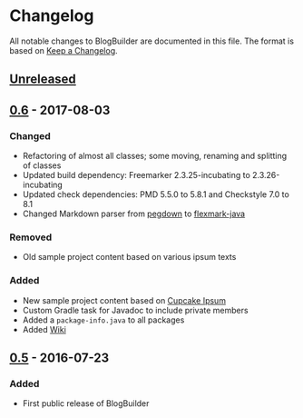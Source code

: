 # Changelog
All notable changes to BlogBuilder are documented in this file. The format is based on [Keep a Changelog](http://keepachangelog.com/).


## [Unreleased]


## [0.6] - 2017-08-03
### Changed
- Refactoring of almost all classes; some moving, renaming and splitting of classes
- Updated build dependency: Freemarker 2.3.25-incubating to 2.3.26-incubating
- Updated check dependencies: PMD 5.5.0 to 5.8.1 and Checkstyle 7.0 to 8.1
- Changed Markdown parser from [pegdown](https://github.com/sirthias/pegdown) to [flexmark-java](https://github.com/vsch/flexmark-java)

### Removed
- Old sample project content based on various ipsum texts

### Added
- New sample project content based on [Cupcake Ipsum](http://www.cupcakeipsum.com/)
- Custom Gradle task for Javadoc to include private members
- Added a `package-info.java` to all packages
- Added [Wiki](https://github.com/tortlepp/BlogBuilder/wiki)


## [0.5] - 2016-07-23
### Added
- First public release of BlogBuilder


[Unreleased]: https://github.com/tortlepp/BlogBuilder
[0.6]: https://github.com/tortlepp/BlogBuilder/releases/tag/v0.6
[0.5]: https://github.com/tortlepp/BlogBuilder/releases/tag/v0.5
